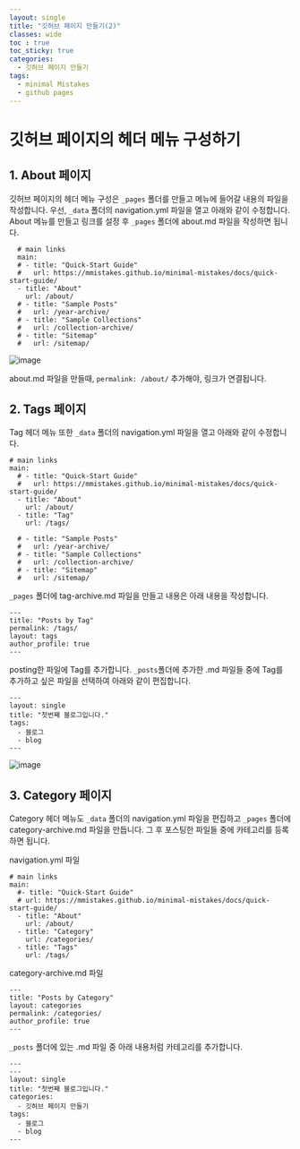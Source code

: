 ```yaml
---
layout: single
title: "깃허브 페이지 만들기(2)"
classes: wide
toc : true
toc_sticky: true
categories:
  - 깃허브 페이지 만들기
tags:
  - minimal Mistakes
  - github pages
---
```


# 깃허브 페이지의  헤더 메뉴 구성하기  
## 1. About 페이지 
깃허브 페이지의 헤더 메뉴 구성은 `_pages` 폴더를 만들고 메뉴에 들어갈 내용의 파일을 작성합니다. 우선, `_data` 폴더의 navigation.yml 파일을 열고 아래와 같이 수정합니다. About 메뉴를 만들고 링크를 설정 후 `_pages` 폴더에 about.md 파일을 작성하면 됩니다.    
  
```
  # main links
  main:
  # - title: "Quick-Start Guide"
  #   url: https://mmistakes.github.io/minimal-mistakes/docs/quick-start-guide/
  - title: "About"
    url: /about/
  # - title: "Sample Posts"
  #   url: /year-archive/
  # - title: "Sample Collections"
  #   url: /collection-archive/
  # - title: "Sitemap"
  #   url: /sitemap/
```   

![image](https://user-images.githubusercontent.com/47412229/193764827-fa333cb2-02d0-481e-9680-569fd6e3d48a.png)

about.md 파일을 만들때, `permalink: /about/` 추가해야, 링크가 연결됩니다.  

## 2. Tags 페이지  
Tag 헤더 메뉴 또한 `_data` 폴더의 navigation.yml 파일을 열고 아래와 같이 수정합니다.  

```
# main links
main:
  # - title: "Quick-Start Guide"
  #   url: https://mmistakes.github.io/minimal-mistakes/docs/quick-start-guide/
  - title: "About"
    url: /about/
  - title: "Tag"
    url: /tags/
    
  # - title: "Sample Posts"
  #   url: /year-archive/
  # - title: "Sample Collections"
  #   url: /collection-archive/
  # - title: "Sitemap"
  #   url: /sitemap/
```
`_pages` 폴더에 tag-archive.md 파일을 만들고 내용은 아래 내용을 작성합니다.  

```
---
title: "Posts by Tag"
permalink: /tags/
layout: tags
author_profile: true
---
```  

posting한 파일에 Tag를 추가합니다. `_posts`폴더에 추가한 .md 파일들 중에 Tag를 추가하고 싶은 파일을 선택하여 아래와 같이 편집합니다.

```
---
layout: single
title: "첫번째 블로그입니다."
tags:
  - 블로그
  - blog
---
```

![image](https://user-images.githubusercontent.com/47412229/193958380-398dfe6d-2f44-4ad2-9458-50e995c14ee9.png)

## 3. Category 페이지  
Category 헤더 메뉴도 `_data` 폴더의 navigation.yml 파일을 편집하고 `_pages` 폴더에 category-archive.md 파일을 만듭니다. 그 후 포스팅한 파일들 중에 카테고리를 등록하면 됩니다.

navigation.yml 파일  
```
# main links
main:
  #- title: "Quick-Start Guide"
  # url: https://mmistakes.github.io/minimal-mistakes/docs/quick-start-guide/
  - title: "About"
    url: /about/
  - title: "Category"
    url: /categories/
  - title: "Tags"
    url: /tags/
```
category-archive.md 파일  
```
---
title: "Posts by Category"
layout: categories
permalink: /categories/
author_profile: true
---
```

`_posts` 폴더에 있는 .md 파일 중 아래 내용처럼 카테고리를 추가합니다.
```
---
---
layout: single
title: "첫번째 블로그입니다."
categories:
  - 깃허브 페이지 만들기
tags:
  - 블로그
  - blog
--- 
```


